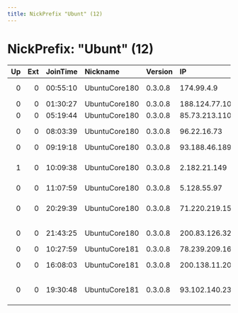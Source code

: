 ```yaml
---
title: NickPrefix "Ubunt" (12)
---
```


# NickPrefix: "Ubunt" (12)

|   Up |   Ext | JoinTime   | Nickname      | Version   | IP             | AS                                       | CC   |   ORp |   Dirp | OS    | Contact   |   eFamMembers |
|-----:|------:|:-----------|:--------------|:----------|:---------------|:-----------------------------------------|:-----|------:|-------:|:------|:----------|--------------:|
|    0 |     0 | 00:55:10   | UbuntuCore180 | 0.3.0.8   | 174.99.4.9     | Time Warner Cable Internet LLC           | us   | 41125 |      0 | Linux | None      |             1 |
|    0 |     0 | 01:30:27   | UbuntuCore180 | 0.3.0.8   | 188.124.77.104 | Eta BG Ltd.                              | bg   | 35345 |      0 | Linux | None      |             1 |
|    0 |     0 | 05:19:44   | UbuntuCore180 | 0.3.0.8   | 85.73.213.110  | OTEnet S.A.                              | gr   | 46075 |      0 | Linux | None      |             1 |
|    0 |     0 | 08:03:39   | UbuntuCore180 | 0.3.0.8   | 96.22.16.73    | Videotron Telecom Ltee                   | ca   | 44269 |      0 | Linux | None      |             1 |
|    0 |     0 | 09:19:18   | UbuntuCore180 | 0.3.0.8   | 93.188.46.189  | DATAPLANET Ltd.                          | ru   | 41989 |      0 | Linux | None      |             1 |
|    1 |     0 | 10:09:38   | UbuntuCore180 | 0.3.0.8   | 2.182.21.149   | Telecommunication Infrastructure Company | ir   | 33675 |      0 | Linux | None      |             1 |
|    0 |     0 | 11:07:59   | UbuntuCore180 | 0.3.0.8   | 5.128.55.97    | Novotelecom Ltd                          | ru   | 42861 |      0 | Linux | None      |             1 |
|    0 |     0 | 20:29:39   | UbuntuCore180 | 0.3.0.8   | 71.220.219.154 | Qwest Communications Company, LLC        | us   | 34893 |      0 | Linux | None      |             1 |
|    0 |     0 | 21:43:25   | UbuntuCore180 | 0.3.0.8   | 200.83.126.32  | VTR BANDA ANCHA S.A.                     | cl   | 44845 |      0 | Linux | None      |             1 |
|    0 |     0 | 10:27:59   | UbuntuCore181 | 0.3.0.8   | 78.239.209.16  | Free SAS                                 | fr   | 38217 |      0 | Linux | None      |             1 |
|    0 |     0 | 16:08:03   | UbuntuCore181 | 0.3.0.8   | 200.138.11.20  | Brasil Telecom S/A - Filial Distrito Fed | br   | 35692 |      0 | Linux | None      |             1 |
|    0 |     0 | 19:30:48   | UbuntuCore181 | 0.3.0.8   | 93.102.140.232 | Nos Comunicacoes, S.A.                   | pt   | 42054 |      0 | Linux | None      |             1 |
